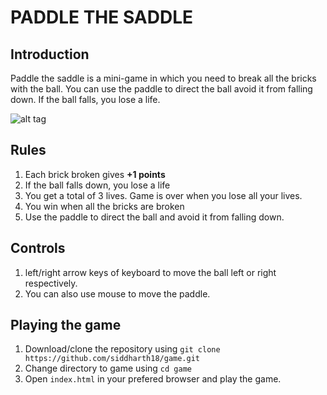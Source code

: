 # PADDLE THE SADDLE

## Introduction

Paddle the saddle is a mini-game in which you need to break all the bricks with the ball. You can use the paddle to direct the ball avoid it from falling down. If the ball falls, you lose a life.

![alt tag](https://github.com/aurobindodebnath/game/blob/master/paddle.png)


## Rules

1. Each brick broken gives **+1 points**
2. If the ball falls down, you lose a life
3. You get a total of 3 lives. Game is over when you lose all your lives.
4. You win when all the bricks are broken
5. Use the paddle to direct the ball and avoid it from falling down.

## Controls

1. left/right arrow keys of keyboard to move the ball left or right respectively.
2. You can also use mouse to move the paddle.

## Playing the game

1. Download/clone the repository using `git clone https://github.com/siddharth18/game.git`
2. Change directory to game using `cd game`
3. Open `index.html` in your prefered browser and play the game.


